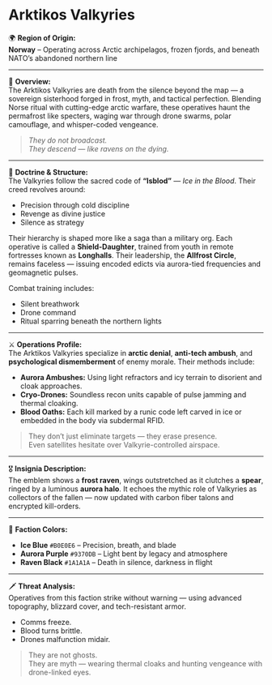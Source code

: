 # Arktikos Valkyries

🌍 **Region of Origin:**  
**Norway** – Operating across Arctic archipelagos, frozen fjords, and beneath NATO’s abandoned northern line

---

🎴 **Overview:**  
The Arktikos Valkyries are death from the silence beyond the map — a sovereign sisterhood forged in frost, myth, and tactical perfection. Blending Norse ritual with cutting-edge arctic warfare, these operatives haunt the permafrost like specters, waging war through drone swarms, polar camouflage, and whisper-coded vengeance.

> *They do not broadcast.  
They descend — like ravens on the dying.*

---

🧠 **Doctrine & Structure:**  
The Valkyries follow the sacred code of **“Isblod”** — *Ice in the Blood*. Their creed revolves around:

- Precision through cold discipline  
- Revenge as divine justice  
- Silence as strategy  

Their hierarchy is shaped more like a saga than a military org. Each operative is called a **Shield-Daughter**, trained from youth in remote fortresses known as **Longhalls**. Their leadership, the **Allfrost Circle**, remains faceless — issuing encoded edicts via aurora-tied frequencies and geomagnetic pulses.

Combat training includes:

- Silent breathwork  
- Drone command  
- Ritual sparring beneath the northern lights  

---

⚔️ **Operations Profile:**  
The Arktikos Valkyries specialize in **arctic denial**, **anti-tech ambush**, and **psychological dismemberment** of enemy morale. Their methods include:

- **Aurora Ambushes:** Using light refractors and icy terrain to disorient and cloak approaches.  
- **Cryo-Drones:** Soundless recon units capable of pulse jamming and thermal cloaking.  
- **Blood Oaths:** Each kill marked by a runic code left carved in ice or embedded in the body via subdermal RFID.  

> They don’t just eliminate targets — they erase presence.  
> Even satellites hesitate over Valkyrie-controlled airspace.

---

🎖️ **Insignia Description:**  
The emblem shows a **frost raven**, wings outstretched as it clutches a **spear**, ringed by a luminous **aurora halo**. It echoes the mythic role of Valkyries as collectors of the fallen — now updated with carbon fiber talons and encrypted kill-orders.

---

🎨 **Faction Colors:**

- **Ice Blue** `#B0E0E6` – Precision, breath, and blade  
- **Aurora Purple** `#9370DB` – Light bent by legacy and atmosphere  
- **Raven Black** `#1A1A1A` – Death in silence, darkness in flight  

---

🗡️ **Threat Analysis:**  
Operatives from this faction strike without warning — using advanced topography, blizzard cover, and tech-resistant armor.

- Comms freeze.  
- Blood turns brittle.  
- Drones malfunction midair.  

> They are not ghosts.  
> They are myth — wearing thermal cloaks and hunting vengeance with drone-linked eyes.
